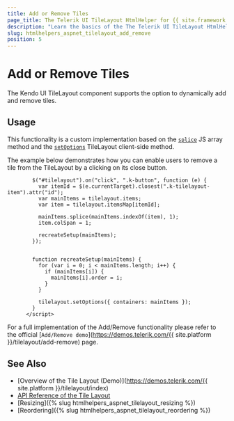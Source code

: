 ```yaml
---
title: Add or Remove Tiles
page_title: The Telerik UI TileLayout HtmlHelper for {{ site.framework }} Documentation | TileLayout Add/Remove
description: "Learn the basics of the The Telerik UI TileLayout HtmlHelper for {{ site.framework }} add/remove functionality."
slug: htmlhelpers_aspnet_tilelayout_add_remove
position: 5
---
```


# Add or Remove Tiles

The Kendo UI TileLayout component supports the option to dynamically add and remove tiles.

## Usage

This functionality is a custom implementation based on the [`splice`](https://developer.mozilla.org/en-US/docs/Web/JavaScript/Reference/Global_Objects/Array/splice) JS array method and the [`setOptions`](https://docs.telerik.com/kendo-ui/api/javascript/ui/tilelayout/methods/setOptions) TileLayout client-side method.


The example below demonstrates how you can enable users to remove a tile from the TileLayout by a clicking on its close button.


```Razor
        $("#tilelayout").on("click", ".k-button", function (e) {
          var itemId = $(e.currentTarget).closest(".k-tilelayout-item").attr("id");
          var mainItems = tilelayout.items;
          var item = tilelayout.itemsMap[itemId];

          mainItems.splice(mainItems.indexOf(item), 1);
          item.colSpan = 1;

          recreateSetup(mainItems);
        });


        function recreateSetup(mainItems) {
          for (var i = 0; i < mainItems.length; i++) {
            if (mainItems[i]) {
              mainItems[i].order = i;
            }
          }

          tilelayout.setOptions({ containers: mainItems });
        }
      </script>
```

For a full implementation of the Add/Remove functionality please refer to the official [`Add/Remove demo`](https://demos.telerik.com/{{ site.platform }}/tilelayout/add-remove) page.

## See Also

* [Overview of the Tile Layout (Demo)](https://demos.telerik.com/{{ site.platform }}/tilelayout/index)
* [API Reference of the Tile Layout](/api/tilelayout)
* [Resizing]({% slug htmlhelpers_aspnet_tilelayout_resizing %})
* [Reordering]({% slug htmlhelpers_aspnet_tilelayout_reordering %})
